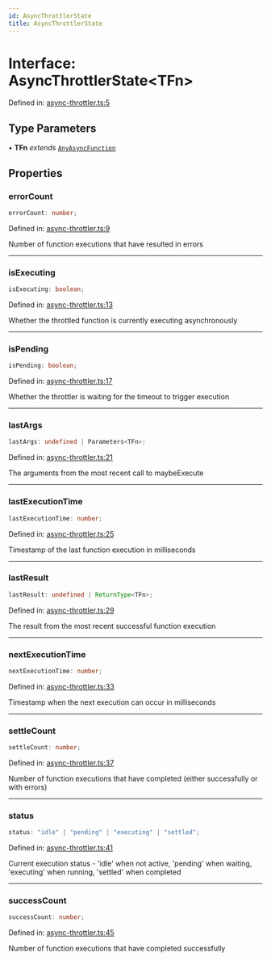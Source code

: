 ```yaml
---
id: AsyncThrottlerState
title: AsyncThrottlerState
---
```


<!-- DO NOT EDIT: this page is autogenerated from the type comments -->

# Interface: AsyncThrottlerState\<TFn\>

Defined in: [async-throttler.ts:5](https://github.com/TanStack/pacer/blob/main/packages/pacer/src/async-throttler.ts#L5)

## Type Parameters

• **TFn** *extends* [`AnyAsyncFunction`](../../type-aliases/anyasyncfunction.md)

## Properties

### errorCount

```ts
errorCount: number;
```

Defined in: [async-throttler.ts:9](https://github.com/TanStack/pacer/blob/main/packages/pacer/src/async-throttler.ts#L9)

Number of function executions that have resulted in errors

***

### isExecuting

```ts
isExecuting: boolean;
```

Defined in: [async-throttler.ts:13](https://github.com/TanStack/pacer/blob/main/packages/pacer/src/async-throttler.ts#L13)

Whether the throttled function is currently executing asynchronously

***

### isPending

```ts
isPending: boolean;
```

Defined in: [async-throttler.ts:17](https://github.com/TanStack/pacer/blob/main/packages/pacer/src/async-throttler.ts#L17)

Whether the throttler is waiting for the timeout to trigger execution

***

### lastArgs

```ts
lastArgs: undefined | Parameters<TFn>;
```

Defined in: [async-throttler.ts:21](https://github.com/TanStack/pacer/blob/main/packages/pacer/src/async-throttler.ts#L21)

The arguments from the most recent call to maybeExecute

***

### lastExecutionTime

```ts
lastExecutionTime: number;
```

Defined in: [async-throttler.ts:25](https://github.com/TanStack/pacer/blob/main/packages/pacer/src/async-throttler.ts#L25)

Timestamp of the last function execution in milliseconds

***

### lastResult

```ts
lastResult: undefined | ReturnType<TFn>;
```

Defined in: [async-throttler.ts:29](https://github.com/TanStack/pacer/blob/main/packages/pacer/src/async-throttler.ts#L29)

The result from the most recent successful function execution

***

### nextExecutionTime

```ts
nextExecutionTime: number;
```

Defined in: [async-throttler.ts:33](https://github.com/TanStack/pacer/blob/main/packages/pacer/src/async-throttler.ts#L33)

Timestamp when the next execution can occur in milliseconds

***

### settleCount

```ts
settleCount: number;
```

Defined in: [async-throttler.ts:37](https://github.com/TanStack/pacer/blob/main/packages/pacer/src/async-throttler.ts#L37)

Number of function executions that have completed (either successfully or with errors)

***

### status

```ts
status: "idle" | "pending" | "executing" | "settled";
```

Defined in: [async-throttler.ts:41](https://github.com/TanStack/pacer/blob/main/packages/pacer/src/async-throttler.ts#L41)

Current execution status - 'idle' when not active, 'pending' when waiting, 'executing' when running, 'settled' when completed

***

### successCount

```ts
successCount: number;
```

Defined in: [async-throttler.ts:45](https://github.com/TanStack/pacer/blob/main/packages/pacer/src/async-throttler.ts#L45)

Number of function executions that have completed successfully
